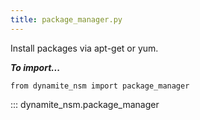 ```yaml
---
title: package_manager.py
---
```


Install packages via apt-get or yum.

***To import...***
```python3
from dynamite_nsm import package_manager
```

::: dynamite_nsm.package_manager

